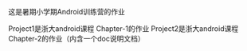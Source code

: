 这是暑期小学期Android训练营的作业

Project1是浙大android课程 Chapter-1的作业
Project2是浙大android课程 Chapter-2的作业（内含一个doc说明文档）
